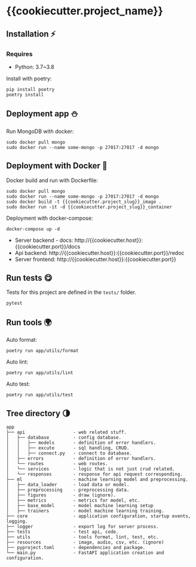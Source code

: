 # {{cookiecutter.project_name}}

## Installation ⚡️
### Requires
- Python: 3.7~3.8

Install with poetry:
~~~
pip install poetry
poetry install
~~~

## Deployment app ⛄️
Run MongoDB with docker:
~~~
sudo docker pull mongo
sudo docker run --name some-mongo -p 27017:27017 -d mongo
~~~

## Deployment with Docker 🐳
Docker build and run with Dockerfile:
~~~
sudo docker pull mongo
sudo docker run --name some-mongo -p 27017:27017 -d mongo
sudo docker build -t {{cookiecutter.project_slug}}_image .
sudo docker run -it -d {{cookiecutter.project_slug}}_container
~~~
Deployment with docker-compose: 
~~~
docker-compose up -d
~~~
- Server backend - docs: http://{{cookiecutter.host}}:{{cookiecutter.port}}/docs
- Api backend: http://{{cookiecutter.host}}:{{cookiecutter.port}}/redoc
- Server frontend: http://{{cookiecutter.host}}:{{cookiecutter.port}}

## Run tests 😋
Tests for this project are defined in the `tests/` folder.
~~~
pytest
~~~

## Run tools 🌍
Auto format: 
~~~
poetry run app/utils/format
~~~

Auto lint: 
~~~
poetry run app/utils/lint
~~~

Auto test: 
~~~
poetry run app/utils/test
~~~

## Tree directory 🌗 
~~~
app
├── api                  - web related stuff.
│   ├── database         - config database.
│   │   ├── models       - definition of error handlers.
│   │   ├── excute       - sql handling, CRUD.
│   │   ├── connect.py   - connect to database.
│   ├── errors           - definition of error handlers.
│   └── routes           - web routes.
│   └── services         - logic that is not just crud related.
│   └── responses        - response for api request corresponding.
├── ml                   - machine learning model and preprocessing.
│   ├── data_loader      - load data or model.
│   ├── preprocessing    - preprocessing data.
│   ├── figures          - draw (ignore).
│   ├── metrics          - metrics for model, etc.
│   ├── base_model       - model machine learning setup
│   ├── trainers         - model machine learning training.
├── core                 - application configuration, startup events, logging.
├── logger               - export log for server process.
├── tests                - test api, code.
├── utils                - tools format, lint, test, etc.
├── resources            - image, audio, csv, etc. (ignore)
├── pyproject.toml       - dependencies and package.
└── main.py              - FastAPI application creation and configuration.
~~~
